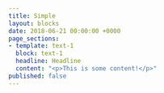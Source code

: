 ```yaml
---
title: Simple
layout: blocks
date: 2018-06-21 00:00:00 +0000
page_sections:
- template: text-1
  block: text-1
  headline: Headline
  content: "<p>This is some content!</p>"
published: false
---
```


